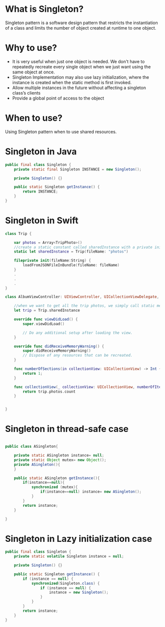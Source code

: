 # What is Singleton?
 Singleton pattern is a software design pattern that restricts the instantiation of a class and limits the number of object created at runtime to one object.
# Why to use?
 * It is very useful when just one object is needed. We don't have to repeatedly recreate every single object when we just want using the same object at once.
 * Singleton Implementation may also use lazy initialization, where the instance is created when the static method is first invoked.
 * Allow multiple instances in the future without affecting a singleton class’s clients
 * Provide a global point of access to the object

# When to use?
 Using Singleton pattern when to use shared resources.

# Singleton in Java
```Java
public final class Singleton {
    private static final Singleton INSTANCE = new Singleton();

    private Singleton() {}

    public static Singleton getInstance() {
        return INSTANCE;
    }
}
```
# Singleton in Swift

```Swift
class Trip {

    var photos = Array<TripPhoto>()
    //create a static constant called sharedInstance with a private initializer.
    static let sharedInstance = Trip(fileName: "photos")

    fileprivate init(fileName:String) {
        loadFromJSONFileInBundle(fileName: fileName)
    }
    .
    .
    .
}

class AlbumViewController: UIViewController, UICollectionViewDelegate, UICollectionViewDataSource {

    //when we want to get all the trip photos, we simply call static member sharedInstance to get all we want.
    let trip = Trip.sharedInstance

    override func viewDidLoad() {
        super.viewDidLoad()

        // Do any additional setup after loading the view.
    }

    override func didReceiveMemoryWarning() {
        super.didReceiveMemoryWarning()
        // Dispose of any resources that can be recreated.
    }

    func numberOfSections(in collectionView: UICollectionView) -> Int {
        return 1;
    }

    func collectionView(_ collectionView: UICollectionView, numberOfItemsInSection section: Int) -> Int {
        return trip.photos.count
    }


}
```
# Singleton in thread-safe case
```Java

public class ASingleton{

	private static ASingleton instance= null;
	private static Object mutex= new Object();
	private ASingleton(){
	}

	public static ASingleton getInstance(){
		if(instance==null){
			synchronized (mutex){
				if(instance==null) instance= new ASingleton();
			}
		}
		return instance;
	}

}
```

# Singleton in Lazy initialization case
```Java
public final class Singleton {
    private static volatile Singleton instance = null;

    private Singleton() {}

    public static Singleton getInstance() {
        if (instance == null) {
            synchronized(Singleton.class) {
                if (instance == null) {
                    instance = new Singleton();
                }
            }
        }
        return instance;
    }
}
```
